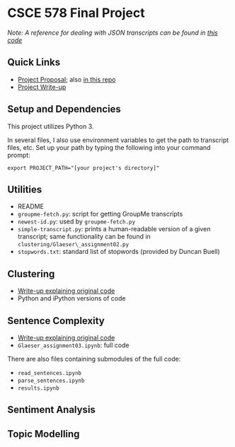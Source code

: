 # CSCE 578 Final Project

*Note: A reference for dealing with JSON transcripts can be found in [this code](clustering/Glaeser_assignment02.py)*

## Quick Links

* [Project Proposal](https://www.overleaf.com/read/nmbpfkzvzjgj); also [in this repo](Glaeser,Quan_Proposal.pdf)
* [Project Write-up](https://www.overleaf.com/read/nmbpfkzvzjgj)

## Setup and Dependencies

This project utilizes Python 3.  

In several files, I also use environment variables to get the path to transcript files, etc. Set up your path by typing the following into your command prompt:
```
export PROJECT_PATH="[your project's directory]"
```

## Utilities

* README
* `groupme-fetch.py`: script for getting GroupMe transcripts
* `newest-id.py`: used by `groupme-fetch.py`
* `simple-transcript.py`: prints a human-readable version of a given transcript; same functionality can be found in `clustering/Glaeser\_assignment02.py`
* `stopwords.txt`: standard list of stopwords (provided by Duncan Buell)

## Clustering

* [Write-up explaining original code](https://www.overleaf.com/read/cwzdnysgycvf)
* Python and iPython versions of code

## Sentence Complexity

* [Write-up explaining original code](https://www.overleaf.com/read/zczwcrsfwjqk)
* `Glaeser_assignment03.ipynb`: full code

There are also files containing submodules of the full code:  
* `read_sentences.ipynb`
* `parse_sentences.ipynb`
* `results.ipynb`

## Sentiment Analysis

## Topic Modelling

